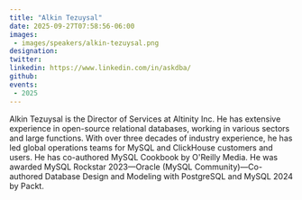 ```yaml
---
title: "Alkin Tezuysal"
date: 2025-09-27T07:58:56-06:00
images: 
 - images/speakers/alkin-tezuysal.png
designation: 
twitter: 
linkedin: https://www.linkedin.com/in/askdba/
github: 
events:
 - 2025
---
```


Alkin Tezuysal is the Director of Services at Altinity Inc. He has extensive experience in open-source relational databases, working in various sectors and large functions. With over three decades of industry experience, he has led global operations teams for MySQL and ClickHouse customers and users. He has co-authored MySQL Cookbook by O'Reilly Media. He was awarded MySQL Rockstar 2023—Oracle (MySQL Community)—Co-authored Database Design and Modeling with PostgreSQL and MySQL 2024 by Packt.